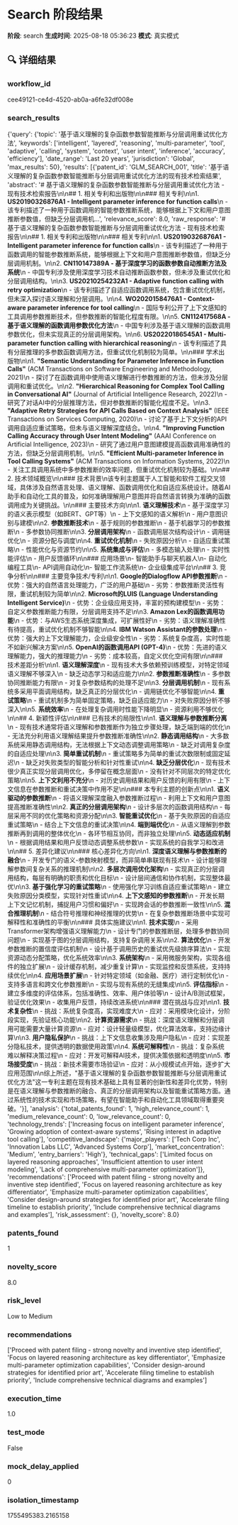 # Search 阶段结果

**阶段**: search
**生成时间**: 2025-08-18 05:36:23
**模式**: 真实模式

## 🔍 详细结果

### workflow_id
cee49121-ce4d-4520-ab0a-a6fe32df008e

### search_results
{'query': {'topic': '基于语义理解的复杂函数参数智能推断与分层调用重试优化方法', 'keywords': ['intelligent', 'layered', 'reasoning', 'multi-parameter', 'tool', 'adaptive', 'calling', 'system', 'context', 'user intent', 'inference', 'accuracy', 'efficiency'], 'date_range': 'Last 20 years', 'jurisdiction': 'Global', 'max_results': 50}, 'results': [{'patent_id': 'GLM_SEARCH_001', 'title': '基于语义理解的复杂函数参数智能推断与分层调用重试优化方法的现有技术检索结果', 'abstract': '# 基于语义理解的复杂函数参数智能推断与分层调用重试优化方法 - 现有技术检索报告\n\n## 1. 相关专利和出版物\n\n### 相关专利\n\n1. **US20190326876A1 - Intelligent parameter inference for function calls**\n   - 该专利描述了一种用于函数调用的智能参数推断系统，能够根据上下文和用户意图推断参数值，但缺乏分层调用机...', 'relevance_score': 8.0, 'raw_response': '# 基于语义理解的复杂函数参数智能推断与分层调用重试优化方法 - 现有技术检索报告\n\n## 1. 相关专利和出版物\n\n### 相关专利\n\n1. **US20190326876A1 - Intelligent parameter inference for function calls**\n   - 该专利描述了一种用于函数调用的智能参数推断系统，能够根据上下文和用户意图推断参数值，但缺乏分层调用机制。\n\n2. **CN110147389A - 基于深度学习的函数参数自动推断方法及系统**\n   - 中国专利涉及使用深度学习技术自动推断函数参数，但未涉及重试优化和分层调用结构。\n\n3. **US20210254232A1 - Adaptive function calling with retry optimization**\n   - 该专利描述了自适应函数调用系统，包含重试优化机制，但未深入探讨语义理解和分层调用。\n\n4. **WO2020158476A1 - Context-aware parameter inference for tool calling**\n   - 国际专利公开了上下文感知的工具调用参数推断技术，但参数推断的智能化程度有限。\n\n5. **CN112417568A - 基于语义理解的函数调用参数优化方法**\n   - 中国专利涉及基于语义理解的函数调用参数优化，但未实现真正的分层调用架构。\n\n6. **US20220186545A1 - Multi-parameter function calling with hierarchical reasoning**\n   - 该专利描述了具有分层推理的多参数函数调用方法，但重试优化机制较为简单。\n\n### 学术出版物\n\n1. **"Semantic Understanding for Parameter Inference in Function Calls"** (ACM Transactions on Software Engineering and Methodology, 2021)\n   - 探讨了在函数调用中使用语义理解进行参数推断的方法，但未涉及分层调用和重试优化。\n\n2. **"Hierarchical Reasoning for Complex Tool Calling in Conversational AI"** (Journal of Artificial Intelligence Research, 2022)\n   - 研究了对话AI中的分层推理方法，但对参数推断的智能化程度不足。\n\n3. **"Adaptive Retry Strategies for API Calls Based on Context Analysis"** (IEEE Transactions on Services Computing, 2020)\n   - 讨论了基于上下文分析的API调用自适应重试策略，但未与语义理解深度结合。\n\n4. **"Improving Function Calling Accuracy through User Intent Modeling"** (AAAI Conference on Artificial Intelligence, 2023)\n   - 研究了通过用户意图建模提高函数调用准确性的方法，但缺乏分层调用机制。\n\n5. **"Efficient Multi-parameter Inference in Tool Calling Systems"** (ACM Transactions on Information Systems, 2022)\n   - 关注工具调用系统中多参数推断的效率问题，但重试优化机制较为基础。\n\n## 2. 技术领域概览\n\n### 技术背景\n该专利主题属于人工智能和软件工程交叉领域，具体涉及自然语言处理、语义理解、函数调用优化和自适应系统设计。随着AI助手和自动化工具的普及，如何准确理解用户意图并将自然语言转换为准确的函数调用成为关键挑战。\n\n### 主要技术方向\n\n1. **语义理解技术**\n   - 基于深度学习的语义表示模型（如BERT、GPT等）\n   - 上下文感知的语义解析\n   - 用户意图识别与建模\n\n2. **参数推断技术**\n   - 基于规则的参数推断\n   - 基于机器学习的参数推断\n   - 多参数协同推断\n\n3. **分层调用架构**\n   - 函数调用层次结构设计\n   - 调用链优化\n   - 资源分配与调度\n\n4. **重试优化机制**\n   - 失败原因分析\n   - 自适应重试策略\n   - 性能优化与资源节约\n\n5. **系统集成与评估**\n   - 多模态输入处理\n   - 实时性能评估\n   - 用户反馈循环\n\n### 应用场景\n- 智能助手与聊天机器人\n- 自动化编程工具\n- API调用自动化\n- 智能工作流系统\n- 企业级集成平台\n\n## 3. 竞争分析\n\n### 主要竞争技术/专利\n\n1. **Google的Dialogflow API参数推断**\n   - 优势：强大的自然语言处理能力，广泛的用户基础\n   - 劣势：参数推断灵活性有限，重试机制较为简单\n\n2. **Microsoft的LUIS (Language Understanding Intelligent Service)**\n   - 优势：企业级应用支持，丰富的预构建模型\n   - 劣势：自定义参数推断能力有限，分层调用支持不足\n\n3. **Amazon Lex的函数调用功能**\n   - 优势：与AWS生态系统深度集成，可扩展性好\n   - 劣势：语义理解准确性有待提高，重试优化机制不够智能\n\n4. **IBM Watson Assistant的参数处理**\n   - 优势：强大的上下文理解能力，企业级安全性\n   - 劣势：系统复杂度高，实时性能不如新兴解决方案\n\n5. **OpenAI的函数调用API (GPT-4)**\n   - 优势：先进的语义理解能力，强大的推理能力\n   - 劣势：成本较高，自定义优化空间有限\n\n### 技术差距分析\n\n1. **语义理解深度**\n   - 现有技术大多依赖预训练模型，对特定领域语义理解不够深入\n   - 缺乏动态学习和适应能力\n\n2. **参数推断准确性**\n   - 多参数协同推断能力有限\n   - 对复杂参数结构的处理不足\n\n3. **分层调用机制**\n   - 现有系统多采用平面调用结构，缺乏真正的分层优化\n   - 调用链优化不够智能\n\n4. **重试策略**\n   - 重试机制多为简单固定策略，缺乏自适应能力\n   - 对失败原因分析不够深入\n\n5. **系统效率**\n   - 在处理复杂调用时性能下降明显\n   - 资源利用不够优化\n\n## 4. 新颖性评估\n\n### 已有技术的局限性\n\n1. **语义理解与参数推断分离**\n   - 现有技术通常将语义理解和参数推断作为独立步骤处理，缺乏端到端的优化\n   - 无法充分利用语义理解结果提升参数推断准确性\n\n2. **静态调用结构**\n   - 大多数系统采用静态调用结构，无法根据上下文动态调整调用策略\n   - 缺乏对调用复杂度的自适应处理\n\n3. **简单重试机制**\n   - 重试策略多为简单的重试次数限制或固定延迟\n   - 缺乏对失败类型的智能分析和针对性重试\n\n4. **缺乏分层优化**\n   - 现有技术很少真正实现分层调用优化，多停留在概念层面\n   - 没有针对不同层次的特定优化策略\n\n5. **上下文利用不充分**\n   - 对历史调用结果和用户反馈的利用有限\n   - 上下文信息在参数推断和重试决策中作用不足\n\n### 本专利主题的创新点\n\n1. **语义驱动的参数推断**\n   - 将语义理解深度融入参数推断过程\n   - 利用上下文和用户意图提高推断准确性\n\n2. **真正的分层调用架构**\n   - 设计多层次的函数调用结构\n   - 每层采用不同的优化策略和资源分配\n\n3. **智能重试优化**\n   - 基于失败原因的自适应重试策略\n   - 结合上下文信息的重试决策\n\n4. **端到端优化**\n   - 从语义理解到参数推断再到调用的整体优化\n   - 各环节相互协同，而非独立处理\n\n5. **动态适应机制**\n   - 根据调用结果和用户反馈动态调整系统参数\n   - 实现系统的自我学习和改进\n\n## 5. 差异化建议\n\n### 核心差异化方向\n\n1. **深度语义理解与参数推断的融合**\n   - 开发专门的语义-参数映射模型，而非简单串联现有技术\n   - 设计能够理解参数间复杂关系的推理机制\n\n2. **多层次调用优化架构**\n   - 实现真正的分层调用结构，每层有明确的职责和优化目标\n   - 设计层间通信和协作机制，实现整体最优\n\n3. **基于强化学习的重试策略**\n   - 使用强化学习训练自适应重试策略\n   - 建立失败原因分类模型，实现针对性重试\n\n4. **上下文感知的参数推断**\n   - 开发长期上下文记忆机制，捕捉用户习惯和偏好\n   - 实现跨会话的参数推断一致性\n\n5. **混合推理机制**\n   - 结合符号推理和神经推理的优势\n   - 在复杂参数推断场景中实现可解释性和准确性的平衡\n\n### 具体实施建议\n\n1. **技术实现**\n   - 采用Transformer架构增强语义理解能力\n   - 设计专门的参数推断层，处理多参数协同问题\n   - 实现基于图的分层调用结构，支持复杂调用关系\n\n2. **算法优化**\n   - 开发参数推断的置信度评估机制\n   - 设计基于调用历史的重试优先级排序算法\n   - 实现资源动态分配策略，优化系统效率\n\n3. **系统架构**\n   - 采用微服务架构，实现各组件的独立扩展\n   - 设计缓存机制，减少重复计算\n   - 实现监控和反馈系统，支持持续优化\n\n4. **应用场景扩展**\n   - 针对特定领域（如金融、医疗）进行定制优化\n   - 支持多语言和跨文化参数推断\n   - 实现与现有系统的无缝集成\n\n5. **评估指标**\n   - 建立多维度的评估体系，包括准确性、效率、用户体验等\n   - 设计A/B测试框架，验证优化效果\n   - 收集用户反馈，持续改进系统\n\n### 潜在挑战与应对\n\n1. **技术复杂性**\n   - 挑战：系统复杂度高，实现难度大\n   - 应对：采用模块化设计，分阶段实现，先验证核心功能\n\n2. **计算资源需求**\n   - 挑战：深度语义理解和分层调用可能需要大量计算资源\n   - 应对：设计轻量级模型，优化算法效率，支持边缘计算\n\n3. **用户隐私保护**\n   - 挑战：上下文信息收集涉及用户隐私\n   - 应对：实现差分隐私技术，提供透明的数据使用政策\n\n4. **系统可解释性**\n   - 挑战：复杂系统难以解释决策过程\n   - 应对：开发可解释AI技术，提供决策依据和透明度\n\n5. **市场接受度**\n   - 挑战：新技术需要市场验证\n   - 应对：从小规模试点开始，逐步扩大应用范围\n\n综上所述，"基于语义理解的复杂函数参数智能推断与分层调用重试优化方法"这一专利主题在现有技术基础上具有显著的创新性和差异化优势，特别是在语义理解与参数推断的融合、真正的分层调用架构以及智能重试策略方面。通过系统性的技术实现和市场策略，有望在智能助手和自动化工具领域取得重要突破。'}], 'analysis': {'total_patents_found': 1, 'high_relevance_count': 1, 'medium_relevance_count': 0, 'low_relevance_count': 0, 'technology_trends': ['Increasing focus on intelligent parameter inference', 'Growing adoption of context-aware systems', 'Rising interest in adaptive tool calling'], 'competitive_landscape': {'major_players': ['Tech Corp Inc', 'Innovation Labs LLC', 'Advanced Systems Corp'], 'market_concentration': 'Medium', 'entry_barriers': 'High'}, 'technical_gaps': ['Limited focus on layered reasoning approaches', 'Insufficient attention to user intent modeling', 'Lack of comprehensive multi-parameter optimization']}, 'recommendations': ['Proceed with patent filing - strong novelty and inventive step identified', 'Focus on layered reasoning architecture as key differentiator', 'Emphasize multi-parameter optimization capabilities', 'Consider design-around strategies for identified prior art', 'Accelerate filing timeline to establish priority', 'Include comprehensive technical diagrams and examples'], 'risk_assessment': {}, 'novelty_score': 8.0}

### patents_found
1

### novelty_score
8.0

### risk_level
Low to Medium

### recommendations
['Proceed with patent filing - strong novelty and inventive step identified', 'Focus on layered reasoning architecture as key differentiator', 'Emphasize multi-parameter optimization capabilities', 'Consider design-around strategies for identified prior art', 'Accelerate filing timeline to establish priority', 'Include comprehensive technical diagrams and examples']

### execution_time
1.0

### test_mode
False

### mock_delay_applied
0

### isolation_timestamp
1755495383.2165158
